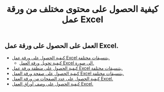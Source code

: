 ﻿---
title: كيفية الحصول على محتوى مختلف من ورقة عمل Excel
second_title: Aspose.Cells Cloud Documen
linktitle: جي
type: docs
url: /ar/worksheets/get/
keywords: How to get different content from an Excel worksheet
description: يدعم Cloud REST Aspose.Cells الحصول على محتوى مختلف من ورقة عمل Excel. تدعم مجموعة أدوات تطوير البرامج (SDK) أنواعًا مختلفة من لغات التطوير، بما في ذلك Android وGo وNodeJS وRuby وSwift.
weight: 20
kwords: Excel، Office السحابة، REST API، جدول بيانات، PDF، CSV، Json، Markdown، كيفية الحصول على محتوى مختلف من ورقة عمل Excel
---
## العمل على الحصول على ورقة عمل Excel.

- [كيفية الحصول على ورقة عمل Excel بتنسيقات مختلفة.](/cells/ar/worksheets/get-worksheet/) 
    - [كيفية تحويل ورقة العمل Excel إلى صورة.](/cells/ar/worksheets/to-image/)
- [كيفية الحصول على منطقة ورقة عمل Excel بتنسيقات مختلفة.](/cells/ar/worksheets/area-to-different-formats/)
- [كيفية الحصول على صفحة ورقة العمل Excel بتنسيقات مختلفة.](/cells/ar/get-worksheet-for-page-index/) 
- [كيفية الحصول على عدد الصفحات من ورقة العمل Excel.](/cells/ar/worksheets/page-count/) 
- [كيفية الحصول على وصف أوراق العمل Excel.](/cells/ar/worksheets/get-all/) 



